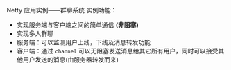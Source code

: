 Netty 应用实例——群聊系统
实例功能：

- 实现服务端与客户端之间的简单通信 **(非阻塞)**
- 实现多人群聊
- 服务端：可以监测用户上线，下线及消息转发功能
- 客户端：通过 `channel` 可以无阻塞发送消息给其它所有用户，同时可以接受其他用户发送的消息(由服务器转发而来)
